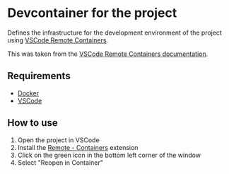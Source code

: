 # Devcontainer for the project

Defines the infrastructure for the development environment of the project using [VSCode Remote Containers](https://code.visualstudio.com/docs/remote/containers).

This was taken from the [VSCode Remote Containers documentation](https://code.visualstudio.com/docs/remote/containers-advanced#_adding-a-devcontainerjson-file).

## Requirements

- [Docker](https://docs.docker.com/get-docker/)
- [VSCode](https://code.visualstudio.com/download)

## How to use

1. Open the project in VSCode
2. Install the [Remote - Containers](https://marketplace.visualstudio.com/items?itemName=ms-vscode-remote.remote-containers) extension
3. Click on the green icon in the bottom left corner of the window
4. Select "Reopen in Container"
